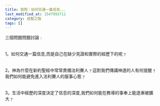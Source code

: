 ```yaml
---
title: 發問：如何交通一篇信息、、、
last_modified_at: 1547993711
category: 成聖之路
tags: []
---
```


<p>三個問題<!--more-->問題討論﹕<br/><br/><br/>1。如何交通一篇信息,而是自己在缺少見證和實際的經歷下的呢﹖<br/><br/><br/>2。神為什麼在新約聖經中常常責備法利賽人﹖這對我們傳講神道的人有何提醒﹖我們如何能避免進入法利賽人的服事心態﹖<br/><br/><br/>3。生活中經歷的深度決定了信息的深度,我們如何能在教導的事奉上能逐漸被擴大﹖<br/><br/>
</p>
